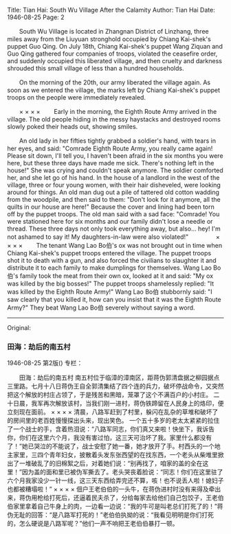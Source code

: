 Title: Tian Hai: South Wu Village After the Calamity
Author: Tian Hai
Date: 1946-08-25
Page: 2

　　South Wu Village is located in Zhangnan District of Linzhang, three miles away from the Liuyuan stronghold occupied by Chiang Kai-shek's puppet Guo Qing. On July 18th, Chiang Kai-shek's puppet Wang Ziquan and Guo Qing gathered four companies of troops, violated the ceasefire order, and suddenly occupied this liberated village, and then cruelty and darkness shrouded this small village of less than a hundred households.

　　On the morning of the 20th, our army liberated the village again. As soon as we entered the village, the marks left by Chiang Kai-shek's puppet troops on the people were immediately revealed.

　　× × × ×
　　Early in the morning, the Eighth Route Army arrived in the village. The old people hiding in the messy haystacks and destroyed rooms slowly poked their heads out, showing smiles.

　　An old lady in her fifties tightly grabbed a soldier's hand, with tears in her eyes, and said: "Comrade Eighth Route Army, you really came again! Please sit down, I'll tell you, I haven't been afraid in the six months you were here, but these three days have made me sick. There's nothing left in the house!" She was crying and couldn't speak anymore. The soldier comforted her, and she let go of his hand. In the house of a landlord in the west of the village, three or four young women, with their hair disheveled, were looking around for things. An old man dug out a pile of tattered old cotton wadding from the woodpile, and then said to them: "Don't look for it anymore, all the quilts in our house are here!" Because the cover and lining had been torn off by the puppet troops. The old man said with a sad face: "Comrade! You were stationed here for six months and our family didn't lose a needle or thread. These three days not only took everything away, but also... hey! I'm not ashamed to say it! My daughters-in-law were also violated!"
　　
　　× × × ×
　　The tenant Wang Lao Bo伯's ox was not brought out in time when Chiang Kai-shek's puppet troops entered the village. The puppet troops shot it to death with a gun, and also forced the civilians to slaughter it and distribute it to each family to make dumplings for themselves. Wang Lao Bo伯's family took the meat from their own ox, looked at it and said: "My ox was killed by the big bosses!" The puppet troops shamelessly replied: "It was killed by the Eighth Route Army!" Wang Lao Bo伯 stubbornly said: "I saw clearly that you killed it, how can you insist that it was the Eighth Route Army?" They beat Wang Lao Bo伯 severely without saying a word.



<hr /> 

Original: 


### 田海：劫后的南五村

1946-08-25
第2版()
专栏：

　　田海：劫后的南五村
    南五村位于临漳的漳南区，距蒋伪郭清盘据之柳园据点三里路。七月十八日蒋伪王自全郭清集结了四个连的兵力，破坏停战命令，又突然把这个解放的村庄占领了，于是残苦和黑暗，笼罩了这个不满百户的小村庄。
    二十日晨，我军再次解放该村，当我们刚一进村，蒋伪铁蹄留在人民身上的烙印，便立刻现在面前。
    ×       ×      ×       ×
    清晨，八路军赶到了村里，躲闪在乱杂的草堆和破坏了的房间里的老百姓慢慢探出头来，现出笑色。
    一个五十多岁的老太太紧紧的拉住了一个战士的手，含着热泪说：“八路军同志，你们真又来啦！快坐下，我诉告你，你们在这里六个月，我没有害过怕，这三天可治坏了我。家里什么都没有了！”她已哭泣的不能说了，战士安慰了她一番，她才放开了手。村西头的一个地主家里，三四个青年妇女，披散着头发东张西望的在找东西，一个老头从柴堆里掀出了一堆破乱了的旧棉絮之后，对着她们说：“别再找了，咱家的盖的全在这里！”因为盖的面和里已被伪军撕去了。老头哭丧着脸说：“同志！你们在这里驻了六个月我家没少一针一线，这三天东西给弄完还不算，咳！也不说丢人啦！媳妇子也都被糟塌啦！”
    ×            ×         ×       ×
    佃户王老伯伯的一头牛，在蒋伪进村时没有来得及牵出来，蒋伪用枪给打死后，还逼着民夫杀了，分给每家去给他们自己包饺子，王老伯伯家里拿着自己牛身上的肉，一边看一边说：“我的牛可是叫老总们打死了的！”蒋伪无耻的回答：“是八路军打死的！”老伯伯执拗的说：“我看见明明是你们打死的，怎么硬说是八路军呢？”他们一声不响把王老伯伯暴打一顿。
